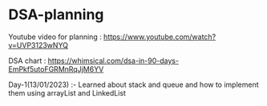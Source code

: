 # DSA-planning


Youtube video for planning : https://www.youtube.com/watch?v=UVP3123wNYQ

DSA chart : https://whimsical.com/dsa-in-90-days-EmPkf5utoFGRMnRqJjM6YV


Day-1(13/01/2023) :- Learned about stack and queue and how to implement them using arrayList and LinkedList
